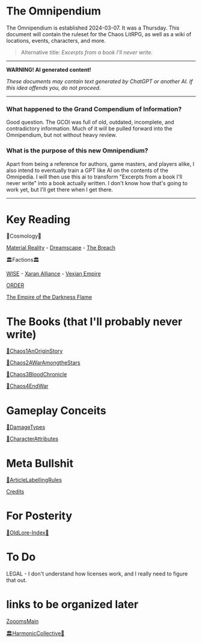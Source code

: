 # The Omnipendium
The Omnipendium is established 2024-03-07. It was a Thursday. This document will contain the ruleset for the Chaos LitRPG, as well as a wiki of locations, events, characters, and more.

> Alternative title: *Excerpts from a book I'll never write.*

---

**WARNING! AI generated content!**

*These documents may contain text generated by ChatGPT or another AI. If this idea offends you, do not proceed.*

---

### What happened to the Grand Compendium of Information?
Good question. The GCOI was full of old, outdated, incomplete, and contradictory information. Much of it will be pulled forward into the Omnipendium, but not without heavy review.

### What is the purpose of this new Omnipendium?

Apart from being a reference for authors, game masters, and players alike, I also intend to eventually train a GPT like AI on the contents of the Omnipedia. I will then use this ai to transform "Excerpts from a book I'll never write" into a book actually written. I don't know how that's going to work yet, but I'll get there when I get there.

---

# Key Reading
🌌Cosmology🌌

[Material Reality](🌌MaterialReality.md) - [Dreamscape](🌌Dreamscape.md) - [The Breach](🌌Breach.md)

🏛Factions🏛

[WISE](🏛WISE🌎.md) - [Xaran Alliance](🏛XaranAlliance🔺.md) - [Vexian Empire](🏛VexianEmpire🔷.md)

[ORDER](🏛ORDER🔻.md)

[The Empire of the Darkness Flame](🏛EDF🟩.md)

# The Books (that I'll probably never write)
[📕Chaos1AnOriginStory](📕Chaos1AnOriginStory.md)

[📕Chaos2AWarAmongtheStars](📕Chaos2AWarAmongtheStars.md)

[📕Chaos3BloodChronicle](📕Chaos3BloodChronicle.md)

[📕Chaos4EndWar](📕Chaos4EndWar.md)

# Gameplay Conceits
[📄DamageTypes](📄DamageTypes.md)

[📄CharacterAttributes](📄CharacterAttributes.md)

# Meta Bullshit
[📄ArticleLabellingRules](📄ArticleLabellingRules.md)

[Credits](Credits)

# For Posterity
[📜OldLore-Index📜](OldLore/📜OldLore-Index📜.md)

# To Do
LEGAL - I don't understand how licenses work, and I really need to figure that out.


# links to be organized later
[ZooomsMain](ZooomsMain.md)

[🏛️HarmonicCollective🎼](🏛️HarmonicCollective🎼.md)
